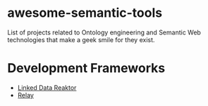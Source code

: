 # awesome-semantic-tools
List of projects related to Ontology engineering and Semantic Web technologies that make a geek smile for they exist.

# Development Frameworks
- [Linked Data Reaktor](http://ld-r.org/)
- [Relay](http://facebook.github.io/relay/en/) 
